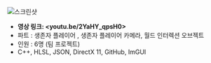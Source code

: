 ![스크린샷](https://github.com/jiheaBaik/DX11_3D_TeamPortfolio_DeadByDaylight/assets/105536725/f4c76281-7b31-426b-8e36-a1ae1a253c7c)
* <b>영상 링크: <youtu.be/2YaHY_qpsH0></b>
* 파트 : 생존자 플레이어 , 생존자 플레이어 카메라, 월드 인터렉션 오브젝트
* 인원 : 6명 (팀 프로젝트)
* C++, HLSL, JSON, DirectX 11, GitHub, ImGUI

